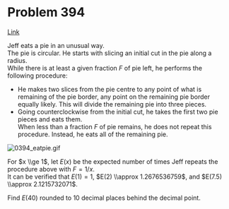 # Problem 394

[Link](https://projecteuler.net/problem=394)

Jeff eats a pie in an unusual way.  
The pie is circular. He starts with slicing an initial cut in the pie along a radius.  
While there is at least a given fraction $F$ of pie left, he performs the following procedure:  
- He makes two slices from the pie centre to any point of what is remaining of the pie border, any point on the remaining pie border equally likely. This will divide the remaining pie into three pieces.  
- Going counterclockwise from the initial cut, he takes the first two pie pieces and eats them.  
When less than a fraction $F$ of pie remains, he does not repeat this procedure. Instead, he eats all of the remaining pie. 

![0394_eatpie.gif](resources/images/0394_eatpie.gif?1678992056)

For $x \\ge 1$, let $E(x)$ be the expected number of times Jeff repeats the procedure above with $F = 1/x$.  
It can be verified that $E(1) = 1$, $E(2) \\approx 1.2676536759$, and $E(7.5) \\approx 2.1215732071$. 

Find $E(40)$ rounded to $10$ decimal places behind the decimal point.
